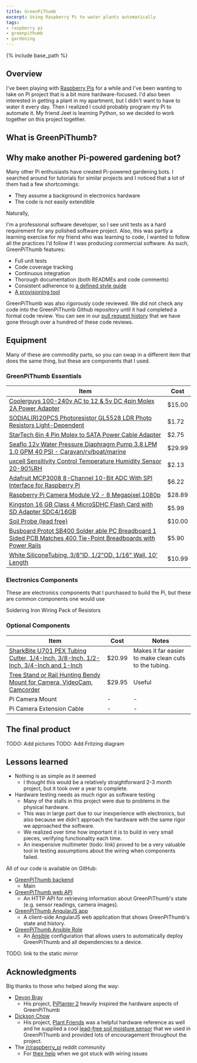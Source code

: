 ```yaml
---
title: GreenPiThumb
excerpt: Using Raspberry Pi to water plants automatically
tags:
- raspberry pi
- greenpithumb
- gardening
---
```


{% include base_path %}

## Overview

I've been playing with [Raspberry Pis](https://www.raspberrypi.org/products/) for a while and I've been wanting to take on Pi project that is a bit more hardware-focused. I'd also been interested in getting a plant in my apartment, but I didn't want to have to water it every day. Then I realized I could probably program my Pi to automate it. My friend Jeet is learning Python, so we decided to work together on this project together.

## What is GreenPiThumb?

## Why make another Pi-powered gardening bot?

Many other Pi enthusiasts have created Pi-powered gardening bots. I searched around for tutorials for similar projects and I noticed that a lot of them had a few shortcomings:

* They assume a background in electronics hardware
* The code is not easily extendible

Naturally, 

I'm a professional software developer, so I see unit tests as a hard requirement for any polished software project. Also, this was partly a learning exercise for my friend who was learning to code, I wanted to follow all the practices I'd follow if I was producing commercial software. As such, GreenPiThumb features:

* Full unit tests
* Code coverage tracking
* Continuous integration
* Thorough documentation (both READMEs and code comments)
* Consistent adherence to [a defined style guide](https://google.github.io/styleguide/pyguide.html)
* [A provisioning tool](https://github.com/JeetShetty/ansible-role-greenpithumb)

GreenPiThumb was also rigorously code reviewed. We did not check any code into the GreenPiThumb Github repository until it had completed a formal code review. You can see in our [pull request history](https://github.com/JeetShetty/GreenPiThumb/pulls?utf8=%E2%9C%93&q=is%3Apr) that we have gone through over a hundred of these code reviews.

## Equipment

Many of these are commodity parts, so you can swap in a different item that does the same thing, but these are components that I used.

### GreenPiThumb Essentials

| Item | Cost |
|------|------|
| [Coolerguys 100-240v AC to 12 & 5v DC 4pin Molex 2A Power Adapter](http://amzn.to/2oET4vC) | $15.00 |
| [SODIAL(R)20PCS Photoresistor GL5528 LDR Photo Resistors Light-Dependent](http://amzn.to/2oCFlUO) | $1.72 |
| [StarTech 6in 4 Pin Molex to SATA Power Cable Adapter](http://amzn.to/2ohoJ3O) | $2.75 |
| [Seaflo 12v Water Pressure Diaphragm Pump 3.8 LPM 1.0 GPM 40 PSI - Caravan/rv/boat/marine](http://amzn.to/2p90wk8) | $29.99 |
| [uxcell Sensitivity Control Temperature Humidity Sensor 20-90%RH](http://amzn.to/2p9iHXa) | $2.13 |
| [Adafruit MCP3008 8-Channel 10-Bit ADC With SPI Interface for Raspberry Pi](http://amzn.to/2poV4tn) | $6.22 |
| [Raspberry Pi Camera Module V2 - 8 Megapixel,1080p](http://amzn.to/2oEVomw) | $28.89 |
| [Kingston 16 GB Class 4 MicroSDHC Flash Card with SD Adapter SDC4/16GB](http://amzn.to/2nTHVZs) | $5.99 |
| [Soil Probe (lead free)](http://dickson.bigcartel.com/product/soil-probe-for-plant-friends) | $10.00 |
| [Busboard Protot SB400 Solder able PC Breadboard 1 Sided PCB Matches 400 Tie-Point Breadboards with Power Rails](http://amzn.to/2nTDOfF) | $5.90 |
| [White SiliconeTubing, 3/8"ID, 1/2"OD, 1/16" Wall, 10' Length](http://amzn.to/2oho2aL) | $10.99 |


### Electronics Components

These are electronics components that I purchased to build the Pi, but these are common components one would use 

Soldering Iron
Wiring
Pack of Resistors

### Optional Components

| Item | Cost | Notes |
|------|------|-------|
| [SharkBite U701 PEX Tubing Cutter, 1/4-Inch, 3/8-Inch, 1/2-Inch, 3/4-Inch and 1-Inch](http://amzn.to/2olsG6N) | $20.99 | Makes it far easier to make clean cuts to the tubing. |
| [Tree Stand or Rail Hunting Bendy Mount for Camera, VideoCam, Camcorder](http://amzn.to/2oCsaD8) | $29.95 | Useful |
| Pi Camera Mount | - | - |
| Pi Camera Extension Cable | - | - |

## The final product

TODO: Add pictures
TODO: Add Fritzing diagram

## Lessons learned

* Nothing is as simple as it seemed
	* I thought this would be a relatively straightforward 2-3 month project, but it took over a year to complete.
* Hardware testing needs as much rigor as software testing
  * Many of the stalls in this project were due to problems in the physical hardware.
  * This was in large part due to our inexperience with electronics, but also because we didn't approach the hardware with the same rigor we approached the software.
  * We realized over time how important it is to build in very small pieces, verifying functionality each time.
  * An inexpensive multimeter (todo: link) proved to be a very valuable tool in testing assumptions about the wiring when components failed.

All of our code is available on GitHub:

* [GreenPiThumb backend](https://github.com/JeetShetty/Greenpithumb)
  * Main
* [GreenPiThumb web API](https://github.com/JeetShetty/GreenPiThumb_Frontend)
  * An HTTP API for retrieving information about GreenPiThumb's state (e.g. sensor readings, camera images).
* [GreenPiThumb AngularJS app](https://github.com/JeetShetty/GreenPiThumb_Frontend_static)
  * A client-side AngularJS web application that shows GreenPiThumb's state and history.
* [GreenPiThumb Ansible Role](https://github.com/JeetShetty/ansible-role-greenpithumb)
  * An [Ansible](https://www.ansible.com/how-ansible-works) configuration that allows users to automatically deploy GreenPiThumb and all dependencies to a device.

TODO: link to the static mirror

## Acknowledgments

Big thanks to those who helped along the way:

* [Devon Bray](http://www.esologic.com)
	* His project, [PiPlanter 2](http://www.esologic.com/?page_id=1042) heavily inspired the hardware aspects of GreenPiThumb
* [Dickson Chow](http://dicksonchow.com)
	* His project, [Plant Friends](http://dicksonchow.com/plant-friends-mkii/) was a helpful hardware reference as well and he supplied a cool [lead-free soil moisture sensor](http://dickson.bigcartel.com/product/soil-probe-for-plant-friends) that we used in GreenPiThumb and provided lots of encouragement throughout the project.
* The [/r/raspberry_pi](https://www.reddit.com/r/raspberry_pi) reddit community
	*  For [their help](https://www.reddit.com/r/raspberry_pi/comments/5i856z/help_turning_on_a_12v_water_pump_with_a_pi/) when we got stuck with wiring issues

